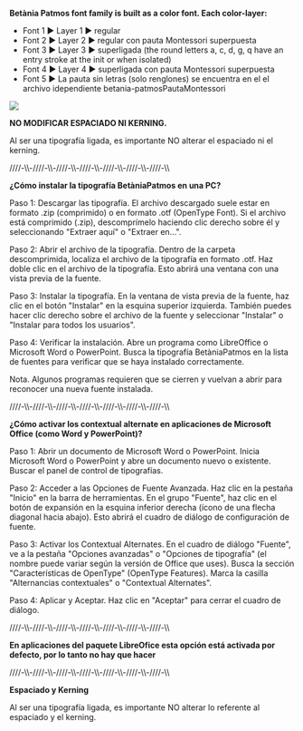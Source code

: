 **Betània Patmos font family is built as a color font. Each color-layer:**

- Font 1 ► Layer 1 ► regular
- Font 2 ► Layer 2 ► regular con pauta Montessori superpuesta
- Font 3 ► Layer 3 ► superligada (the round letters a, c, d, g, q have an entry stroke at the init or when isolated)
- Font 4 ► Layer 4 ► superligada con pauta Montessori superpuesta
- Font 5 ► La pauta sin letras (solo renglones) se encuentra en el el archivo idependiente betania-patmosPautaMontessori

![](/documentation/BetaniPatmosVisualDescripton.jpg?raw=true)

**NO MODIFICAR ESPACIADO NI KERNING.**

Al ser una tipografía ligada, es importante NO alterar el espaciado ni el kerning.


////-\\\\-////-\\\\-////-\\\\-////-\\\\-////-\\\\-////-\\\\-////-\\\\

**¿Cómo instalar la tipografía BetàniaPatmos en una PC?**

Paso 1: Descargar las tipografía.
El archivo descargado suele estar en formato .zip (comprimido) o en formato .otf (OpenType Font).
Si el archivo está comprimido (.zip), descomprímelo haciendo clic derecho sobre él y seleccionando "Extraer aquí" o "Extraer en...".

Paso 2: Abrir el archivo de la tipografía.
Dentro de la carpeta descomprimida, localiza el archivo de la tipografía en formato .otf.
Haz doble clic en el archivo de la tipografía. Esto abrirá una ventana con una vista previa de la fuente.

Paso 3: Instalar la tipografía.
En la ventana de vista previa de la fuente, haz clic en el botón "Instalar" en la esquina superior izquierda.
También puedes hacer clic derecho sobre el archivo de la fuente y seleccionar "Instalar" o "Instalar para todos los usuarios".

Paso 4: Verificar la instalación.
Abre un programa como LibreOffice o Microsoft Word o PowerPoint.
Busca la tipografía BetàniaPatmos en la lista de fuentes para verificar que se haya instalado correctamente.

Nota.
Algunos programas requieren que se cierren y vuelvan a abrir para reconocer una nueva fuente instalada.

////-\\\\-////-\\\\-////-\\\\-////-\\\\-////-\\\\-////-\\\\-////-\\\\

**¿Cómo activar los contextual alternate en aplicaciones de Microsoft Office (como Word y PowerPoint)?**

Paso 1: Abrir un documento de Microsoft Word o PowerPoint.
Inicia Microsoft Word o PowerPoint y abre un documento nuevo o existente.
Buscar el panel de control de tipografías.

Paso 2: Acceder a las Opciones de Fuente Avanzada.
Haz clic en la pestaña "Inicio" en la barra de herramientas.
En el grupo "Fuente", haz clic en el botón de expansión en la esquina inferior derecha (ícono de una flecha diagonal hacia abajo). Esto abrirá el cuadro de diálogo de configuración de fuente.

Paso 3: Activar los Contextual Alternates.
En el cuadro de diálogo "Fuente", ve a la pestaña "Opciones avanzadas" o "Opciones de tipografía" (el nombre puede variar según la versión de Office que uses).
Busca la sección "Características de OpenType" (OpenType Features).
Marca la casilla "Alternancias contextuales" o "Contextual Alternates".

Paso 4: Aplicar y Aceptar.
Haz clic en "Aceptar" para cerrar el cuadro de diálogo.

////-\\\\-////-\\\\-////-\\\\-////-\\\\-////-\\\\-////-\\\\-////-\\\\

**En aplicaciones del paquete LibreOfice esta opción está activada por defecto, por lo tanto no hay que hacer**

////-\\\\-////-\\\\-////-\\\\-////-\\\\-////-\\\\-////-\\\\-////-\\\

**Espaciado y Kerning**

Al ser una tipografía ligada, es importante NO alterar lo referente al espaciado y el kerning.
